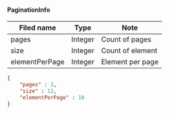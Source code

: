 #### PaginationInfo

Filed name | Type | Note
------------ | ------------- | -------------
pages | Integer | Count of pages
size | Integer | Count of element
elementPerPage | Integer | Element per page

```json
{
    "pages" : 2,
    "size" : 12,
    "elementPerPage" : 10
}

```
